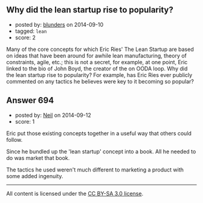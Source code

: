 ## Why did the lean startup rise to popularity?

- posted by: [blunders](https://stackexchange.com/users/216182/blunders) on 2014-09-10
- tagged: `lean`
- score: 2

<p>Many of the core concepts for which Eric Ries' The Lean Startup are based on ideas that have been around for awhile lean manufacturing, theory of constraints, agile, etc.; this is not a secret, for example, at one point, Eric linked to the bio of John Boyd, the creator of the  on OODA loop. Why did the lean startup rise to popularity? For example, has Eric Ries ever publicly commented on any tactics he believes were key to it becoming so popular?</p>



## Answer 694

- posted by: [Neil](https://stackexchange.com/users/60907/neil) on 2014-09-12
- score: 1

<p>Eric put those existing concepts together in a useful way that others could follow.</p>

<p>Since he bundled up the 'lean startup' concept into a book. All he needed to do was market that book. </p>

<p>The tactics he used weren't much different to marketing a product with some added ingenuity. </p>




---

All content is licensed under the [CC BY-SA 3.0 license](https://creativecommons.org/licenses/by-sa/3.0/).

